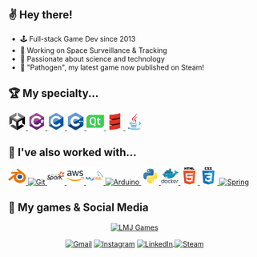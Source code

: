 ## ✌ Hey there! 

- 🕹 Full-stack Game Dev since 2013
- 🌌 Working on Space Surveillance & Tracking
- 🧪 Passionate about science and technology
- 🧬 "Pathogen", my latest game now published on Steam!

<h2 align="left">🏆 My specialty...</h3>
<p align="left"> 
<a href="https://www.unity.com/" target="_blank" rel="noreferrer"><img src="https://raw.githubusercontent.com/devicons/devicon/master/icons/unity/unity-original.svg" alt="Unity" width="35" height="35"/> </a>
<a href="https://www.c-sharpcorner.com/" target="_blank" rel="noreferrer"><img src="https://raw.githubusercontent.com/devicons/devicon/master/icons/csharp/csharp-original.svg" alt="C#" width="35" height="35"/> </a>
<a href="https://www.cprogramming.com/" target="_blank" rel="noreferrer"><img src="https://raw.githubusercontent.com/devicons/devicon/master/icons/c/c-original.svg" alt="C" width="35" height="35"/> </a> 
<a href="https://cplusplus.com/" target="_blank" rel="noreferrer"><img src="https://raw.githubusercontent.com/devicons/devicon/master/icons/cplusplus/cplusplus-original.svg" alt="C++" width="35" height="35"/> </a>
<a href="https://www.qt.io/" target="_blank" rel="noreferrer"><img src="https://raw.githubusercontent.com/devicons/devicon/master/icons/qt/qt-original.svg" alt="C++" width="35" height="35"/> </a>
<a href="https://www.scala-lang.org" target="_blank" rel="noreferrer"><img src="https://raw.githubusercontent.com/devicons/devicon/master/icons/scala/scala-original.svg" alt="Scala" width="35" height="35"/> </a>
<a href="https://www.java.com" target="_blank" rel="noreferrer"> <img src="https://raw.githubusercontent.com/devicons/devicon/master/icons/java/java-original.svg" alt="Java" width="35" height="35"/></a> 
</p>
<h2 align="left">🥈 I've also worked with...</h3>
<p align="left"> 
<a href="https://www.blender.org/" target="_blank" rel="noreferrer"> 
<img src="https://raw.githubusercontent.com/devicons/devicon/master/icons/blender/blender-original.svg" alt="Blender" width="35" height="35"/> 
</a> 
<a href="https://git-scm.com/" target="_blank" rel="noreferrer"> 
<img src="https://www.vectorlogo.zone/logos/git-scm/git-scm-icon.svg" alt="Git" width="35" height="35"/> 
</a> 
<a href="https://spark.apache.org/" target="_blank" rel="noreferrer"> 
<img src="https://raw.githubusercontent.com/devicons/devicon/master/icons/apachespark/apachespark-original-wordmark.svg" alt="Apache Spark" width="35" height="35"/> 
</a> 
<a href="https://www.aws.amazon.com/" target="_blank" rel="noreferrer"> 
<img src="https://raw.githubusercontent.com/devicons/devicon/master/icons/amazonwebservices/amazonwebservices-original-wordmark.svg" alt="Amazon Web Services" width="35" height="35"/> 
</a> 
<a href="https://www.mysql.com/" target="_blank" rel="noreferrer"> 
<img src="https://raw.githubusercontent.com/devicons/devicon/master/icons/mysql/mysql-original-wordmark.svg" alt="MySql" width="35" height="35"/> 
</a> 
<a href="https://www.arduino.cc/" target="_blank" rel="noreferrer">
<img src="https://cdn.worldvectorlogo.com/logos/arduino-1.svg" alt="Arduino" width="35" height="35"/>
</a>
<a href="https://www.python.org" target="_blank" rel="noreferrer"> 
<img src="https://raw.githubusercontent.com/devicons/devicon/master/icons/python/python-original.svg" alt="Python" width="35" height="35"/> 
</a>
<a href="https://www.docker.com/" target="_blank" rel="noreferrer"> 
<img src="https://raw.githubusercontent.com/devicons/devicon/master/icons/docker/docker-original-wordmark.svg" alt="docker" width="35" height="35"/> 
</a> 
<a href="https://www.w3.org/html/" target="_blank" rel="noreferrer"> 
<img src="https://raw.githubusercontent.com/devicons/devicon/master/icons/html5/html5-original-wordmark.svg" alt="HTML5" width="35" height="35"/> 
</a> 
<a href="https://www.w3schools.com/css/" target="_blank" rel="noreferrer"> 
<img src="https://raw.githubusercontent.com/devicons/devicon/master/icons/css3/css3-original-wordmark.svg" alt="CSS3" width="35" height="35"/> 
</a> 
<a href="https://spring.io/" target="_blank" rel="noreferrer"> 
<img src="https://www.vectorlogo.zone/logos/springio/springio-icon.svg" alt="Spring" width="35" height="35"/> 
</a>
</p>

<h2 align="left">🌟 My games & Social Media</h2>
<p align="center">
<a href="https://lmj-games.com/" target="blank"><img align="center" src="https://lmj-games.com/media/images/LMJ_logoLarge.png" alt="LMJ Games" width="300" height="120"> </a>
<!-- 
<a href="https://store.steampowered.com/app/1907290/Pathogen/" target="blank"><img align="center" src="https://upload.wikimedia.org/wikipedia/commons/c/c1/Steam_2016_logo_black.svg" alt="Pathogen" width="250" height="125"> </a>
<a href="https://store.steampowered.com/app/1907290/Pathogen/" target="blank"><img align="center" src="https://upload.wikimedia.org/wikipedia/commons/5/59/Empty.png" alt="Pathogen" width="110" height="125"> </a>
-->



</p>
<p align="center">
<a href="mailto:luismi1700@gmail.com" target="blank"><img align="center" src="https://www.freeiconspng.com/thumbs/email-icon/icon-email-icon-clip-art-at-clker-com-vector-qafaq-e-mail-icon-trace--0.png" alt="Gmail" height="35" width="35" /></a>
<a href="https://www.instagram.com/pathogen.dev/" target="blank"><img align="center" src="https://upload.wikimedia.org/wikipedia/commons/9/95/Instagram_logo_2022.svg" alt="Instagram" height="30" width="35" /></a>
<a href="https://www.linkedin.com/in/luis-miguel-jim%C3%A9nez-696a47167/" target="blank"><img align="center" src="https://raw.githubusercontent.com/rahuldkjain/github-profile-readme-generator/master/src/images/icons/Social/linked-in-alt.svg" alt="LinkedIn" height="30" width="35"> </a>
<a href="https://steamcommunity.com/id/sirio120/" target="blank"><img align="center" src="https://upload.wikimedia.org/wikipedia/commons/8/83/Steam_icon_logo.svg" alt="Steam" height="30" width="35" /></a>
</p>
